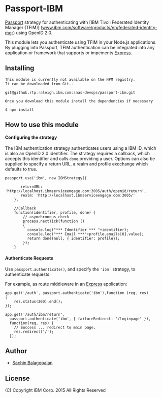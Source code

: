 # Passport-IBM

[Passport](http://passportjs.org/) strategy for authenticating 
with [IBM Tivoli Federated Identity Manager (TFIM)]
(www.ibm.com/software/products/en/federated-identity-mgr)
using OpenID 2.0.

This module lets you authenticate using TFIM in your Node.js applications.
By plugging into Passport, TFIM authentication can be integrated into 
any application or framework that supports or impements
[Express](http://expressjs.com/).

## Installing

    This module is currently not available on the NPM registry.
    It can be downloaded from Git..
    
    git@github.rtp.raleigh.ibm.com:saas-devops/passport-ibm.git
    
    Once you download this module install the dependencies if necessary
   
    $ npm install

## How to use this module

#### Configuring the strategy

The IBM authentication strategy authenticates users using a IBM ID,
which is also an OpenID 2.0 identifier.  The strategy requires a 
callback, which accepts this identifier and calls `done` providing a user.
Options can also be supplied to specify a return URL, a realm and
profile excchange which defaults to true.

    passport.use('ibm', new IBMStrategy({

           returnURL: 'http://localhost.ibmserviceengage.com:3005/auth/openid/return',
           realm: 'http://localhost.ibmserviceengage.com:3005/'
        },

        //Callback
        function(identifier, profile, done) {
            // asynchronous check
            process.nextTick(function () 
            {
              console.log("*** Identifier *** "+identifier);
              console.log("*** Email ***"+profile.emails[0].value);
              return done(null, { identifier: profile});
            });
        }

#### Authenticate Requests

Use `passport.authenticate()`, and specify the `'ibm'` strategy, to
authenticate requests.

For example, as route middleware in an [Express](http://expressjs.com/)
application:

    app.get('/auth', passport.authenticate('ibm'),function (req, res) 
    {
        res.status(200).end();
    });
    
    app.get('/auth/ibm/return', 
      passport.authenticate('ibm', { failureRedirect: '/loginpage' }),
      function(req, res) {
        // Success ... redirect to main page.
        res.redirect('/');
      });


## Author

  - [Sachin Balagopalan](sachin.balagopalan@us.ibm.com)

## License

(C) Copyright IBM Corp. 2015 All Rights Reserved